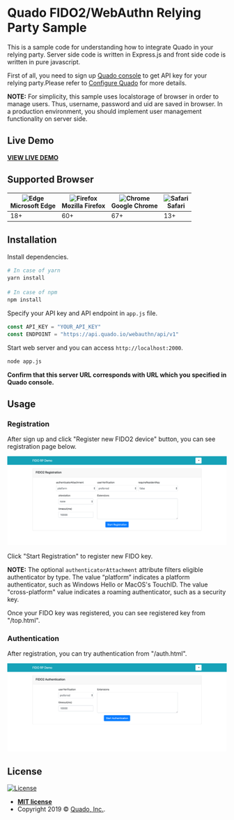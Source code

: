 # Quado FIDO2/WebAuthn Relying Party Sample

This is a sample code for understanding how to integrate Quado in your relying party.
Server side code is written in Express.js and front side code is written in pure javascript.

First of all, you need to sign up [Quado console](https://quado.io) to get API key for your relying party.Please refer to [Configure Quado](https://doc.quado.io/setting\_up\_quado/#get-api-key) for more details.

**NOTE:** For simplicity, this sample uses localstorage of browser in order to manage users. Thus, username, password and uid are saved in browser. In a production environment, you should implement user management functionality on server side.

## Live Demo

**[VIEW LIVE DEMO](https://demo.quado.io)**

## Supported Browser

| <img src="https://cdnjs.cloudflare.com/ajax/libs/browser-logos/35.1.0/edge/edge_512x512.png" alt="Edge" width="48px" height="48px" /></br> Microsoft Edge | <img src="https://cdnjs.cloudflare.com/ajax/libs/browser-logos/35.1.0/firefox/firefox_512x512.png" alt="Firefox" width="48px" height="48px" /></br> Mozilla Firefox | <img src="https://cdnjs.cloudflare.com/ajax/libs/browser-logos/35.1.0/chrome/chrome_512x512.png" alt="Chrome" width="48px" height="48px" /></br> Google Chrome | <img src="https://cdnjs.cloudflare.com/ajax/libs/browser-logos/35.1.0/safari/safari_512x512.png" alt="Safari" width="48px" height="48px" /></br> Safari
| --- | --- | --- | --- |
| 18+ | 60+ | 67+ | 13+ |


## Installation



Install dependencies.

``` bash
# In case of yarn
yarn install

# In case of npm
npm install
```

Specify your API key and API endpoint in `app.js` file.

``` javascript
const API_KEY = "YOUR_API_KEY"
const ENDPOINT = "https://api.quado.io/webauthn/api/v1"
```

Start web server and you can access `http://localhost:2000`.

``` bash
node app.js
```
**Confirm that this server URL corresponds with URL which you specified in Quado console.**

## Usage

### Registration
After sign up and click "Register new FIDO2 device" button, you can see registration page below.

<img src="fig/registration.png" width="700">

Click "Start Registration" to register new FIDO key.

**NOTE:** The optional `authenticatorAttachment` attribute filters eligible authenticator by type.
The value “platform” indicates a platform authenticator, such as Windows Hello or MacOS's TouchID.
The value "cross-platform" value indicates a roaming authenticator, such as a security key.

Once your FIDO key was registered, you can see registered key from "/top.html".


### Authentication
After registration, you can try authentication from "/auth.html".

<img src="fig/authentication.png" width="700">

## License

[![License](http://img.shields.io/:license-mit-blue.svg?style=flat-square)](http://badges.mit-license.org)

- **[MIT license](http://opensource.org/licenses/mit-license.php)**
- Copyright 2019 © <a href="https://www.quado.io" target="_blank">Quado, Inc.</a>.
